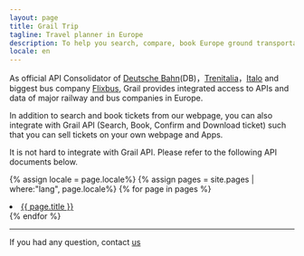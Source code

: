 ```yaml
---
layout: page
title: Grail Trip
tagline: Travel planner in Europe
description: To help you search, compare, book Europe ground transportation tickets include DBahn, Italo, Trenitalia and Flixbus
locale: en
---
```


As official API Consolidator of [Deutsche Bahn](https://www.bahn.com/i/view/index.shtml)(DB)，[Trenitalia](trenitalia.com)，[Italo](italotreno.it/en) and biggest bus company [Flixbus](flixbus.com), Grail provides integrated access to APIs and data of major railway and bus companies in Europe. 

In addition to search and book tickets from our webpage, you can also integrate with Grail API (Search, Book, Confirm and Download ticket) such that you can sell tickets on your own webpage and Apps.

It is not hard to integrate with Grail API. Please refer to the following API documents below.


{% assign locale = page.locale%}
{% assign pages = site.pages | where:"lang", page.locale%}
{% for page in pages %}
  <li>
      <a class="post-link" href="{{ page.url | prepend: site.baseurl }}">{{ page.title }}</a>
  </li>
{% endfor %}

---
If you had any question, contact [us](mailto:oulu@ul-e.com) 

